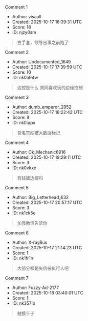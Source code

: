 Comment 1

- Author: visaall
- Created: 2025-10-17 16:39:31 UTC
- Score: 18
- ID: njzy0sm

> 白手套，领导出事之前跑了

Comment 2

- Author: Undocumented_1649
- Created: 2025-10-17 17:39:59 UTC
- Score: 10
- ID: nk0a94w

> 边控是什么 男同喜欢玩的边缘控制

Comment 3

- Author: dumb_emperor_2952
- Created: 2025-10-17 18:22:42 UTC
- Score: 8
- ID: nk0ippx

> 莫名其妙被大数据标记

Comment 4

- Author: Ok_Mechanic6916
- Created: 2025-10-17 19:29:11 UTC
- Score: 3
- ID: nk0vkxe

> 有钱被边控吗

Comment 5

- Author: Big_Letterhead_632
- Created: 2025-10-17 20:57:17 UTC
- Score: 3
- ID: nk1ck5e

> 加我微信告诉你

Comment 6

- Author: X-rayBus
- Created: 2025-10-17 21:14:23 UTC
- Score: 1
- ID: nk1fr1n

> 大部分都是失信被执行人吧

Comment 7

- Author: Fuzzy-Ad-2177
- Created: 2025-10-18 03:40:01 UTC
- Score: 1
- ID: nk357ip

> 触摸平子
